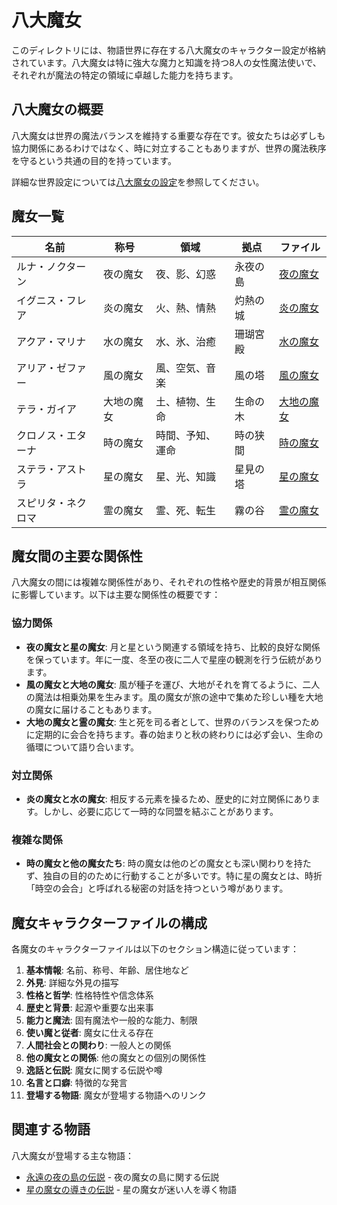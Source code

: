 # 八大魔女

このディレクトリには、物語世界に存在する八大魔女のキャラクター設定が格納されています。八大魔女は特に強大な魔力と知識を持つ8人の女性魔法使いで、それぞれが魔法の特定の領域に卓越した能力を持ちます。

## 八大魔女の概要

八大魔女は世界の魔法バランスを維持する重要な存在です。彼女たちは必ずしも協力関係にあるわけではなく、時に対立することもありますが、世界の魔法秩序を守るという共通の目的を持っています。

詳細な世界設定については[八大魔女の設定](../../world_settings/eight_witches.md)を参照してください。

## 魔女一覧

| 名前 | 称号 | 領域 | 拠点 | ファイル |
|------|------|------|------|---------|
| ルナ・ノクターン | 夜の魔女 | 夜、影、幻惑 | 永夜の島 | [夜の魔女](night_witch.md) |
| イグニス・フレア | 炎の魔女 | 火、熱、情熱 | 灼熱の城 | [炎の魔女](fire_witch.md) |
| アクア・マリナ | 水の魔女 | 水、氷、治癒 | 珊瑚宮殿 | [水の魔女](water_witch.md) |
| アリア・ゼファー | 風の魔女 | 風、空気、音楽 | 風の塔 | [風の魔女](wind_witch.md) |
| テラ・ガイア | 大地の魔女 | 土、植物、生命 | 生命の木 | [大地の魔女](earth_witch.md) |
| クロノス・エターナ | 時の魔女 | 時間、予知、運命 | 時の狭間 | [時の魔女](time_witch.md) |
| ステラ・アストラ | 星の魔女 | 星、光、知識 | 星見の塔 | [星の魔女](star_witch.md) |
| スピリタ・ネクロマ | 霊の魔女 | 霊、死、転生 | 霧の谷 | [霊の魔女](spirit_witch.md) |

## 魔女間の主要な関係性

八大魔女の間には複雑な関係性があり、それぞれの性格や歴史的背景が相互関係に影響しています。以下は主要な関係性の概要です：

### 協力関係

- **夜の魔女と星の魔女**: 月と星という関連する領域を持ち、比較的良好な関係を保っています。年に一度、冬至の夜に二人で星座の観測を行う伝統があります。
- **風の魔女と大地の魔女**: 風が種子を運び、大地がそれを育てるように、二人の魔法は相乗効果を生みます。風の魔女が旅の途中で集めた珍しい種を大地の魔女に届けることもあります。
- **大地の魔女と霊の魔女**: 生と死を司る者として、世界のバランスを保つために定期的に会合を持ちます。春の始まりと秋の終わりには必ず会い、生命の循環について語り合います。

### 対立関係

- **炎の魔女と水の魔女**: 相反する元素を操るため、歴史的に対立関係にあります。しかし、必要に応じて一時的な同盟を結ぶことがあります。

### 複雑な関係

- **時の魔女と他の魔女たち**: 時の魔女は他のどの魔女とも深い関わりを持たず、独自の目的のために行動することが多いです。特に星の魔女とは、時折「時空の会合」と呼ばれる秘密の対話を持つという噂があります。

## 魔女キャラクターファイルの構成

各魔女のキャラクターファイルは以下のセクション構造に従っています：

1. **基本情報**: 名前、称号、年齢、居住地など
2. **外見**: 詳細な外見の描写
3. **性格と哲学**: 性格特性や信念体系
4. **歴史と背景**: 起源や重要な出来事
5. **能力と魔法**: 固有魔法や一般的な能力、制限
6. **使い魔と従者**: 魔女に仕える存在
7. **人間社会との関わり**: 一般人との関係
8. **他の魔女との関係**: 他の魔女との個別の関係性
9. **逸話と伝説**: 魔女に関する伝説や噂
10. **名言と口癖**: 特徴的な発言
11. **登場する物語**: 魔女が登場する物語へのリンク

## 関連する物語

八大魔女が登場する主な物語：

- [永遠の夜の島の伝説](../../stories/legends/eternal_night_island.md) - 夜の魔女の島に関する伝説
- [星の魔女の導きの伝説](../../stories/legends/star_witch_guidance.md) - 星の魔女が迷い人を導く物語